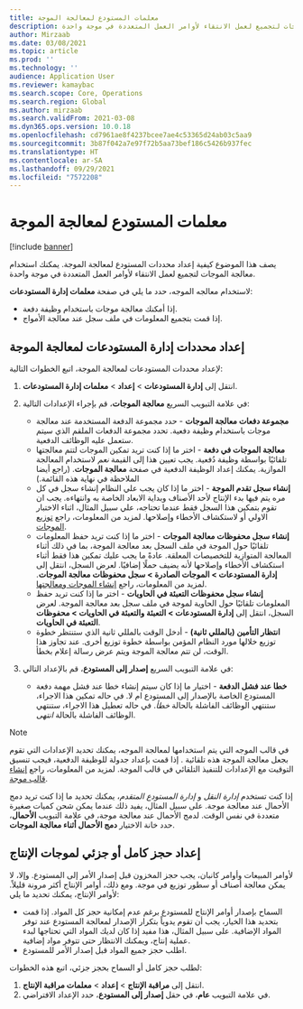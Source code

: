 ```yaml
---
title: معلمات المستودع لمعالجة الموجة
description: يصف هذا الموضوع كيفية إعداد محددات المستودع لمعالجة الموجة. يمكنك استخدام معالجة الموجات لتجميع لعمل الانتقاء لأوامر العمل المتعددة في موجة واحدة.
author: Mirzaab
ms.date: 03/08/2021
ms.topic: article
ms.prod: ''
ms.technology: ''
audience: Application User
ms.reviewer: kamaybac
ms.search.scope: Core, Operations
ms.search.region: Global
ms.author: mirzaab
ms.search.validFrom: 2021-03-08
ms.dyn365.ops.version: 10.0.18
ms.openlocfilehash: cd7961ae8f4237bcee7ae4c53365d24ab03c5aa9
ms.sourcegitcommit: 3b87f042a7e97f72b5aa73bef186c5426b937fec
ms.translationtype: HT
ms.contentlocale: ar-SA
ms.lasthandoff: 09/29/2021
ms.locfileid: "7572208"
---
```

# <a name="warehouse-parameters-for-wave-processing"></a>معلمات المستودع لمعالجة الموجة

[!include [banner](../includes/banner.md)]

يصف هذا الموضوع كيفية إعداد محددات المستودع لمعالجة الموجة. يمكنك استخدام معالجة الموجات لتجميع لعمل الانتقاء لأوامر العمل المتعددة في موجة واحدة.

لاستخدام معالجه الموجه، حدد ما يلي في صفحة **معلمات إدارة المستودعات**:

- إذا أمكنك معالجة موجات باستخدام وظيفة دفعة.
- إذا قمت بتجميع المعلومات في ملف سجل عند معالجة الأمواج.

## <a name="set-up-warehouse-management-parameters-for-wave-processing"></a>إعداد محددات إدارة المستودعات لمعالجة الموجة

لإعداد محددات المستودعات لمعالجة الموجة، اتبع الخطوات التالية:

1. انتقل إلى **إدارة المستودعات** \> **إعداد** \> **معلمات إدارة المستودعات**.

1. في علامة التبويب السريع **معالجة الموجات**، قم بإجراء الإعدادات التالية:

    - **مجموعة دفعات معالجة الموجات** - حدد مجموعة الدفعة المستخدمة عند معالجة موجات باستخدام وظيفة دفعية. تحدد مجموعة الدفعات الملقم الذي سيتم ستعمل عليه الوظائف الدفعية.
    - **معالجة الموجات في دفعة** - اختر ما إذا كنت تريد تمكين الموجات لتتم معالجتها تلقائيًا بواسطة وظيفة دُفعية. يجب تعيين هذا إلى القيمة *نعم* لاستخدام المعالجة الموازية. يمكنك إعداد الوظيفة الدفعية في صفحة **معالجة الموجات**. (راجع أيضا الملاحظة في نهاية هذه القائمة.)
    - **إنشاء سجل تقدم الموجة** - اختر ما إذا كان يجب علي النظام إنشاء سجل في كل مره يتم فيها بدء الإنتاج لأحد الأصناف وبداية الابعاد الخاصة به وانتهاءه. يجب ان تقوم بتمكين هذا السجل فقط عندما تحتاجه، علي سبيل المثال، اثناء الاختبار الاولي أو لاستكشاف الأخطاء وإصلاحها. لمزيد من المعلومات، راجع [توزيع الموجات](wave-allocation-method.md).
    - **إنشاء سجل محفوظات معالجة الموجات** - اختر ما إذا كنت تريد حفظ المعلومات تلقائيًا حول الموجة في ملف السجل بعد معالجة الموجة، بما في ذلك أثناء المعالجة المتوازية للتخصيصات المعلقة. عادةً ما يجب عليك تمكين هذا فقط أثناء استكشاف الأخطاء وإصلاحها لأنه يضيف حملًا إضافيًا. لعرض السجل، انتقل إلى **إدارة المستودعات \> الموجات الصادرة \> سجل محفوظات معالجة الموجات**. لمزيد من المعلومات، راجع [إنشاء الموجات ومعالجتها](wave-processing.md).
    - **إنشاء سجل محفوظات التعبئة في الحاويات** - اختر ما إذا كنت تريد حفظ المعلومات تلقائيًا حول الحاوية لموجة في ملف سجل بعد معالجة الموجة. لعرض السجل، انتقل إلى **إدارة المستودعات \> التعبئة والتعبئة في الحاويات \> محفوظات التعبئة في الحاويات**.
    - **انتظار التأمين (بالمللي ثانية)** - أدخل الوقت بالمللي ثانية الذي ستنتظر خطوة توزيع خلالها مورد النظام المؤمن بواسطة خطوة توزيع أخرى. عند تجاوز هذا الوقت، لن تتم معالجة الموجة ويتم عرض رسالة إعلام بخطأ.

1. في علامة التبويب السريع **إصدار إلى المستودع**، قم بالإعداد التالي:

    - **خطا عند فشل الدفعة** - اختيار ما إذا كان سيتم إنشاء خطا عند فشل مهمة دفعة المستودع الخاصة بالإصدار إلى المستودع ام لا. في حاله تمكين هذا الاجراء، ستنتهي الوظائف الفاشلة بالحالة *خطأ*. في حاله تعطيل هذا الاجراء، ستنتهي الوظائف الفاشلة بالحالة *انتهى*.

> [!NOTE]
> في قالب الموجه التي يتم استخدامها لمعالجة الموجه، يمكنك تحديد الإعدادات التي تقوم بجعل معالجة الموجة هذه تلقائية . إذا قمت بإعداد جدولة للوظيفة الدفعية، فيجب تنسيق التوقيت مع الإعدادات للتنفيذ التلقائي في قالب الموجة. لمزيد من المعلومات، راجع [إنشاء قالب موجة](wave-templates.md).
>
> إذا كنت تستخدم *إدارة النقل* و *إدارة المستودع المتقدم*، يمكنك تحديد ما إذا كنت تريد دمج الأحمال عند معالجة موجة. على سبيل المثال، يفيد ذلك عندما يمكن شحن كميات صغيرة متعددة في نفس الوقت. لدمج الأحمال عند معالجة موجة، في علامة التبويب **الأحمال**، حدد خانة الاختيار **دمج الأحمال أثناء معالجة الموجات**.</P>

## <a name="set-up-full-or-partial-reservation-for-production-waves"></a>إعداد حجز كامل أو جزئي لموجات الإنتاج

لأوامر المبيعات وأوامر كانبان، يجب حجز المخزون قبل إصدار الأمر إلى المستودع. وإلا، لا يمكن معالجة أصناف أو سطور توزيع في موجة. ومع ذلك، أوامر الإنتاج أكثر مرونة قليلاً. لأوامر الإنتاج، يمكنك تحديد ما يلي:

- السماح بإصدار أوامر الإنتاج للمستودع برغم عدم إمكانية حجز كل المواد. إذا قمت بتحديد هذا الخيار، يجب أن تقوم يدوياً بتكرار الإصدار لمعالجة المستودع عند توفر المواد الإضافية. على سبيل المثال، هذا مفيد إذا كان لديك المواد التي تحتاجها لبدء عملية إنتاج، ويمكنك الانتظار حتى تتوفر مواد إضافية.
- اطلب حجز جميع المواد قبل إصدار الأمر للمستودع.

لطلب حجز كامل أو السماح بحجز جزئي، اتبع هذه الخطوات:

1. انتقل إلى **مراقبة الإنتاج** \> **إعداد** \> **معلمات مراقبة الإنتاج**.
1. في علامة التبويب **عام**، في حقل **إصدار إلى المستودع**، حدد الإعداد الافتراضي.
